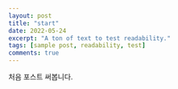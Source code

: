 ```yaml
---
layout: post
title: "start"
date: 2022-05-24
excerpt: "A ton of text to test readability."
tags: [sample post, readability, test]
comments: true
---
```


처음 포스트 써봅니다.